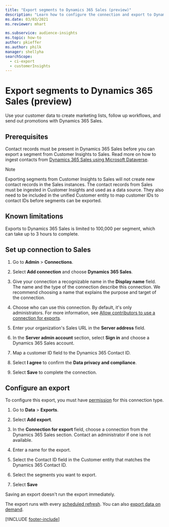 ```yaml
---
title: "Export segments to Dynamics 365 Sales (preview)"
description: "Learn how to configure the connection and export to Dynamics 365 Sales."
ms.date: 03/03/2021
ms.reviewer: mhart

ms.subservice: audience-insights
ms.topic: how-to
author: pkieffer
ms.author: philk
manager: shellyha
searchScope: 
  - ci-export
  - customerInsights
---
```


# Export segments to Dynamics 365 Sales (preview)

Use your customer data to create marketing lists, follow up workflows, and send out promotions with Dynamics 365 Sales.

## Prerequisites

Contact records must be present in Dynamics 365 Sales before you can export a segment from Customer Insights to Sales. Read more on how to ingest contacts from [Dynamics 365 Sales using Microsoft Dataverse](connect-dataverse-managed-lake.md).

   > [!NOTE]
   > Exporting segments from Customer Insights to Sales will not create new contact records in the Sales instances. The contact records from Sales must be ingested in Customer Insights and used as a data source. They also need to be included in the unified Customer entity to map customer IDs to contact IDs before segments can be exported.

## Known limitations

Exports to Dynamics 365 Sales is limited to 100,000 per segment, which can take up to 3 hours to complete.

## Set up connection to Sales

1. Go to **Admin** > **Connections**.

1. Select **Add connection** and choose **Dynamics 365 Sales**.

1. Give your connection a recognizable name in the **Display name** field. The name and the type of the connection describe this connection. We recommend choosing a name that explains the purpose and target of the connection.

1. Choose who can use this connection. By default, it's only administrators. For more information, see [Allow contributors to use a connection for exports](connections.md#allow-contributors-to-use-a-connection-for-exports).

1. Enter your organization's Sales URL in the **Server address** field.

1. In the **Server admin account** section, select **Sign in** and choose a Dynamics 365 Sales account.

1. Map a customer ID field to the Dynamics 365 Contact ID.

1. Select **I agree** to confirm the **Data privacy and compliance**.

1. Select **Save** to complete the connection.

## Configure an export

To configure this export, you must have [permission](export-destinations.md#set-up-a-new-export) for this connection type.

1. Go to **Data** > **Exports**.

1. Select **Add export**.

1. In the **Connection for export** field, choose a connection from the Dynamics 365 Sales section. Contact an administrator if one is not available.

1. Enter a name for the export.

1. Select the Contact ID field in the Customer entity that matches the Dynamics 365 Contact ID.

1. Select the segments you want to export.

1. Select **Save**

Saving an export doesn't run the export immediately.

The export runs with every [scheduled refresh](system.md#schedule-tab). You can also [export data on demand](export-destinations.md#run-exports-on-demand).

[!INCLUDE [footer-include](includes/footer-banner.md)]

